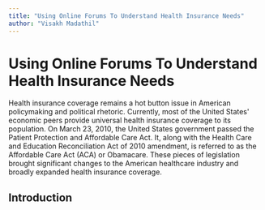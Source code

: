```yaml
---
title: "Using Online Forums To Understand Health Insurance Needs"
author: "Visakh Madathil"
---
```




# Using Online Forums To Understand Health Insurance Needs

Health insurance coverage remains a hot button issue in American policymaking and political rhetoric. Currently, most of the United States' economic peers provide universal health insurance coverage to its population. On March 23, 2010, the United States government passed the Patient Protection and Affordable Care Act. It, along with the Health Care and Education Reconciliation Act of 2010 amendment, is referred to as the Affordable Care Act (ACA) or Obamacare. These pieces of legislation brought significant changes to the American healthcare industry and broadly expanded health insurance coverage. 



## Introduction
